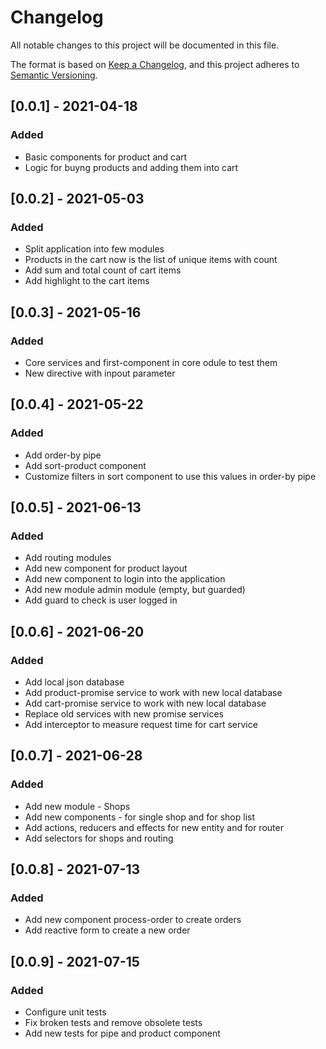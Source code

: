 # Changelog
All notable changes to this project will be documented in this file.

The format is based on [Keep a Changelog](https://keepachangelog.com/en/1.0.0/),
and this project adheres to [Semantic Versioning](https://semver.org/spec/v2.0.0.html).

## [0.0.1] - 2021-04-18
### Added
- Basic components for product and cart
- Logic for buyng products and adding them into cart

## [0.0.2] - 2021-05-03
### Added
- Split application into few modules
- Products in the cart now is the list of unique items with count
- Add sum and total count of cart items
- Add highlight to the cart items

## [0.0.3] - 2021-05-16
### Added
- Core services and first-component in core odule to test them
- New directive with inpout parameter 

## [0.0.4] - 2021-05-22
### Added
- Add order-by pipe
- Add sort-product component
- Customize filters in sort component to use this values in order-by pipe

## [0.0.5] - 2021-06-13
### Added
- Add routing modules
- Add new component for product layout
- Add new component to login into the application
- Add new module admin module (empty, but guarded)
- Add guard to check is user logged in

## [0.0.6] - 2021-06-20
### Added
- Add local json database
- Add product-promise service to work with new local database
- Add cart-promise service to work with new local database
- Replace old services with new promise services
- Add interceptor to measure request time for cart service

## [0.0.7] - 2021-06-28
### Added
- Add new module - Shops
- Add new components - for single shop and for shop list
- Add actions, reducers and effects for new entity and for router
- Add selectors for shops and routing

## [0.0.8] - 2021-07-13
### Added
- Add new component process-order to create orders
- Add reactive form to create a new order

## [0.0.9] - 2021-07-15
### Added
- Configure unit tests
- Fix broken tests and remove obsolete tests
- Add new tests for pipe and product component